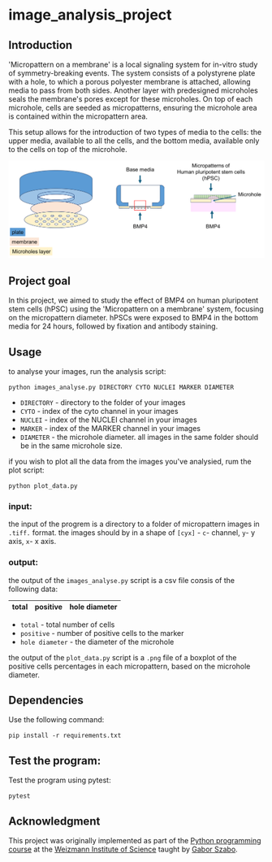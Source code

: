 # image_analysis_project

## Introduction

'Micropattern on a membrane' is a local signaling system for in-vitro study of symmetry-breaking events. The system consists of a polystyrene plate with a hole, to which a porous polyester membrane is attached, allowing media to pass from both sides. Another layer with predesigned microholes seals the membrane's pores except for these microholes. On top of each microhole, cells are seeded as micropatterns, ensuring the microhole area is contained within the micropattern area.

This setup allows for the introduction of two types of media to the cells: the upper media, available to all the cells, and the bottom media, available only to the cells on top of the microhole.

![alt text](micropattern_on_a_membrane_explaination.png "")


## Project goal

In this project, we aimed to study the effect of BMP4 on human pluripotent stem cells (hPSC) using the 'Micropattern on a membrane' system, focusing on the micropattern diameter. hPSCs were exposed to BMP4 in the bottom media for 24 hours, followed by fixation and antibody staining.

## Usage

to analyse your images, run the analysis script:

```
python images_analyse.py DIRECTORY CYTO NUCLEI MARKER DIAMETER
```

* `DIRECTORY` - directory to the folder of your images
* `CYTO` - index of the cyto channel in your images
* `NUCLEI` - index of the NUCLEI channel in your images 
* `MARKER` - index of the MARKER channel in your images 
* `DIAMETER` - the microhole diameter. all images in the same folder should be in the same microhole size.

if you wish to plot all the data from the images you've analysied, rum the plot script:

```
python plot_data.py
```

### input:

the input of the progrem is a directory to a folder of micropattern images in `.tiff.` format. the images should by in a shape of `[cyx]` - `c`- channel, `y`- y axis, `x`- x axis.

### output:
the output of the `images_analyse.py` script is a csv file coמsis of the following data:

| total  | positive | hole diameter|
| ------ |:--------:| :-----------:|

* `total` - total number of cells
* `positive` - number of positive cells to the marker
* `hole diameter` - the diameter of the microhole

the output of the `plot_data.py` script is a `.png` file of a boxplot of the
positive cells percentages in each micropattern, based on the microhole diameter.

## Dependencies

Use the following command:
```
pip install -r requirements.txt
```

## Test the program:
Test the program using pytest:
```
pytest
```

## Acknowledgment

This project was originally implemented as part of the [Python programming course](https://github.com/szabgab/wis-python-course-2024-04) at the [Weizmann Institute of Science](https://www.weizmann.ac.il/) taught by [Gabor Szabo](https://szabgab.com/).